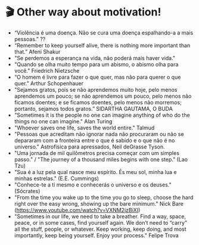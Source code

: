 # 🎬 Other way about motivation!

 - “Violência é uma doença. Não se cura uma doença espalhando-a a mais pessoas.” ??
 - “Remember to keep yourself alive, there is nothing more important than that.” Afeni Shakur
 - "Se perdemos a esperança na vida, não poderá mais haver vida."
 - "Quando se olha muito tempo para um abismo, o abismo olha para você." Friedrich Nietzsche
 - “O homem é livre para fazer o que quer, mas não para querer o que quer.” Arthur Schopenhauer
 - "Sejamos gratos, pois se não aprendemos muito hoje, pelo menos aprendemos um pouco; se não aprendemos um pouco, pelo menos não ficamos doentes; e se ficamos doentes, pelo menos não morremos; portanto, sejamos todos gratos.” SIDARTHA GAUTAMA, O BUDA
 - "Sometimes it is the people no one can imagine anything of who do the things no one can imagine." Alan Turing
 - "Whoever saves one life, saves the world entire." Talmud
 - "Pessoas que acreditam não ignorar nada não procuraram ou não se depararam com a fronteira entre o que é sabido e o que não é no universo." Astrofísica para apressados, Neil deGrasse Tyson.
 - "Uma jornada de mil quilômetros precisa começar com um simples passo." / "The journey of a thousand miles begins with one step." (Lao Tzu)
 - "Sua é a luz pela qual nasce meu espírito. És meu sol, minha lua e minhas estrelas." (E.E. Cummings)
 - "Conhece-te a ti mesmo e conhecerás o universo e os deuses." (Sócrates)
 - "From the time you wake up to the time you go to sleep, choose the hard right over the easy wrong, showing up the bare minimum." Nick Bare (https://www.youtube.com/watch?v=VXNM2jzBiXI)
 - "Sometimes in our life, we need to take a breather. Find a way, space, peace, or in some cases, find yourself again. We don’t need to “carry” all the stuff, people, or whatever. Keep working, keep doing, and most importantly, keep being yourself. Enjoy your process." Felipe Trova
